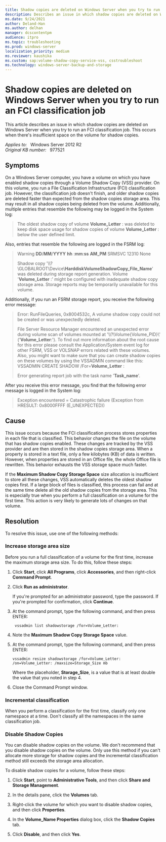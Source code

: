 ```yaml
---
title: Shadow copies are deleted on Windows Server when you try to run an FCI classification job
description: Describes an issue in which shadow copies are deleted on Windows Server when you try to run an FCI classification job. This occurs when there's insufficient space on the volume for shadow copies.
ms.date: 9/24/2021
author: Deland-Han
ms.author: delhan
manager: dcscontentpm
audience: itpro
ms.topic: troubleshooting
ms.prod: windows-server
localization_priority: medium
ms.reviewer: kaushika
ms.custom: sap:volume-shadow-copy-service-vss, csstroubleshoot
ms.technology: windows-server-backup-and-storage
---
```

# Shadow copies are deleted on Windows Server when you try to run an FCI classification job

This article describes an issue in which shadow copies are deleted on Windows Server when you try to run an FCI classification job. This occurs when there's insufficient space on the volume for shadow copies.

_Applies to:_ &nbsp; Windows Server 2012 R2  
_Original KB number:_ &nbsp; 977521

## Symptoms

On a Windows Server computer, you have a volume on which you have enabled shadow copies through a Volume Shadow Copy (VSS) provider. On this volume, you run a File Classification Infrastructure (FCI) classification job. However, the classification job doesn't finish, and older shadow copies are deleted faster than expected from the shadow copies storage area. This may result in all shadow copies being deleted from the volume. Additionally, multiple entries that resemble the following may be logged in the System log:

> The oldest shadow copy of volume **Volume_Letter** : was deleted to keep disk space usage for shadow copies of volume **Volume_Letter** : below the user defined limit.

Also, entries that resemble the following are logged in the FSRM log:

> Warning **DD**/**MM**/**YYYY** **hh** :**mm**:**ss** **AM_PM** SRMSVC 12310 None
>
> Shadow copy '\\\\?\\GLOBALROOT\\Device\\**HarddiskVolumeShadowCopy_File_Name**' was deleted during storage report generation. Volume '**Volume_Letter** :' might be configured with inadequate shadow copy storage area. Storage reports may be temporarily unavailable for this volume.

Additionally, if you run an FSRM storage report, you receive the following error message:

>Error: RunFileQueries, 0x8004532c, A volume shadow copy could not be created or was unexpectedly deleted.
>
> File Server Resource Manager encountered an unexpected error during volume scan of volumes mounted at '\\\\?\\Volume{Volume_PID}\\' ('**Volume_Letter**:'). To find out more information about the root cause for this error please consult the Application/System event log for other FSRM, VSS or VOLSNAP errors related with these volumes. Also, you might want to make sure that you can create shadow copies on these volumes by using the VSSADMIN command like this: VSSADMIN CREATE SHADOW /For=**Volume_Letter** :
>
> Error generating report job with the task name '**Task_name**'.

After you receive this error message, you find that the following error message is logged in the System log:

> Exception encountered = Catastrophic failure (Exception from HRESULT: 0x8000FFFF (E_UNEXPECTED))

## Cause

This issue occurs because the FCI classification process stores properties in each file that is classified. This behavior changes the file on the volume that has shadow copies enabled. These changes are tracked by the VSS provider and are then stored in the shadow copies storage area. When a property is stored in a text file, only a few kilobytes (KB) of data is written. However, when properties are stored in an Office file, the whole Office file is rewritten. This behavior exhausts the VSS storage space much faster.

If the **Maximum Shadow Copy Storage Space** size allocation is insufficient to store all these changes, VSS automatically deletes the oldest shadow copies first. If a large block of files is classified, this process can fail and at the same time delete all the old shadow copies from the storage area. This is especially true when you perform a full classification on a volume for the first time. This action is very likely to generate lots of changes on that volume.

## Resolution

To resolve this issue, use one of the following methods:

### Increase storage area size

Before you run a full classification of a volume for the first time, increase the maximum storage area size. To do this, follow these steps:

1. Click **Start**, click **All Programs**, click **Accessories**, and then right-click **Command Prompt**.
2. Click **Run as administrator**.

    If you're prompted for an administrator password, type the password. If you're prompted for confirmation, click **Continue**.
3. At the command prompt, type the following command, and then press ENTER:

    ```console
     vssadmin list shadowstorage /for=Volume_Letter:
    ```

4. Note the **Maximum Shadow Copy Storage Space** value.
5. At the command prompt, type the following command, and then press ENTER:

    ```console
    vssadmin resize shadowstorage /for=Volume_Letter: /on=Volume_Letter: /maxsize=Storage_Size mb
    ```

    Where the placeholder, **Storage_Size**, is a value that is at least double the value that you noted in step 4.
6. Close the Command Prompt window.

### Incremental classification

When you perform a classification for the first time, classify only one namespace at a time. Don't classify all the namespaces in the same classification job.

### Disable Shadow Copies

You can disable shadow copies on the volume. We don't recommend that you disable shadow copies on the volume. Only use this method if you can't allocate more storage for shadow copies and the incremental classification method still exceeds the storage area allocation.

To disable shadow copies for a volume, follow these steps:

1. Click **Start**, point to **Administrative Tools**, and then click **Share and Storage Management**.

2. In the details pane, click the **Volumes** tab.

3. Right-click the volume for which you want to disable shadow copies, and then click **Properties**.

4. In the **Volume_Name Properties** dialog box, click the **Shadow Copies** tab.

5. Click **Disable**, and then click **Yes**.
